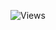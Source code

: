 ![Views](https://hits.seeyoufarm.com/api/count/incr/badge.svg?url=github.com/TenGithub&count_bg=%23007EC6&title_bg=%23000000&icon=github.svg&icon_color=%23FFFFFF&title=Profile+Views&edge_flat=false&start=99999)



<!--
**dimlycore/dimlycore** is a ✨ _special_ ✨ repository because its `README.md` (this file) appears on your GitHub profile.

Here are some ideas to get you started:

- 🔭 I’m currently working on ...
- 🌱 I’m currently learning ...
- 👯 I’m looking to collaborate on ...
- 🤔 I’m looking for help with ...
- 💬 Ask me about ...
- 📫 How to reach me: ...
- 😄 Pronouns: ...
- ⚡ Fun fact: ...
-->
